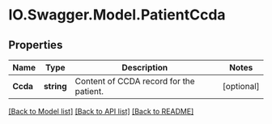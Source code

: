 # IO.Swagger.Model.PatientCcda
## Properties

Name | Type | Description | Notes
------------ | ------------- | ------------- | -------------
**Ccda** | **string** | Content of CCDA record for the patient. | [optional] 

[[Back to Model list]](../README.md#documentation-for-models) [[Back to API list]](../README.md#documentation-for-api-endpoints) [[Back to README]](../README.md)

